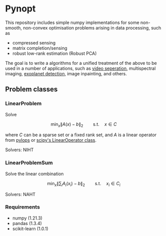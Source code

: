 # Pynopt

This repository includes simple numpy implementations for some non-smooth, non-convex optimisation problems arising in data processing, such as
* compressed sensing
* matrix completion/sensing
* robust low-rank estimation (Robust PCA)

The goal is to write a algorithms for a unified treatment of the above to be used in a number of applications, such as [video seperation](https://github.com/simonvary/pynopt/blob/master/examples/example_video.ipynb), multispectral imaging, [exoplanet detection](https://github.com/simonvary/pynopt/blob/master/examples/example_exoplanet.ipynb), image inpainting, and others.


## Problem classes

### LinearProblem
Solve

$$ \min_{x} \big\| A(x) - b \big\|_2\qquad \mathrm{s.t.}\quad x \in C$$

where $C$ can be a sparse set or a fixed rank set, and $A$ is a linear operator from [pylops](https://github.com/PyLops/pylops) or [scipy's LinearOperator class](https://docs.scipy.org/doc/scipy/reference/generated/scipy.sparse.linalg.LinearOperator.html).

Solvers: NIHT

### LinearProblemSum
Solve the linear combination

$$ \min_{x} \big\| \sum_{i}A_i(x_i) - b \big\|_2\qquad \mathrm{s.t.}\quad x_i \in C_i$$

Solvers: NAHT


### Requirements
- numpy (1.21.3)
- pandas (1.3.4)
- scikit-learn (1.0.1)
